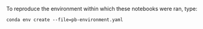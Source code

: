 To reproduce the environment within which these notebooks were ran, type: 
``` 
conda env create --file=pb-environment.yaml 
```
